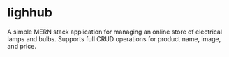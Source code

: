 # lighhub
A simple MERN stack application for managing an online store of electrical lamps and bulbs. Supports full CRUD operations for product name, image, and price.
